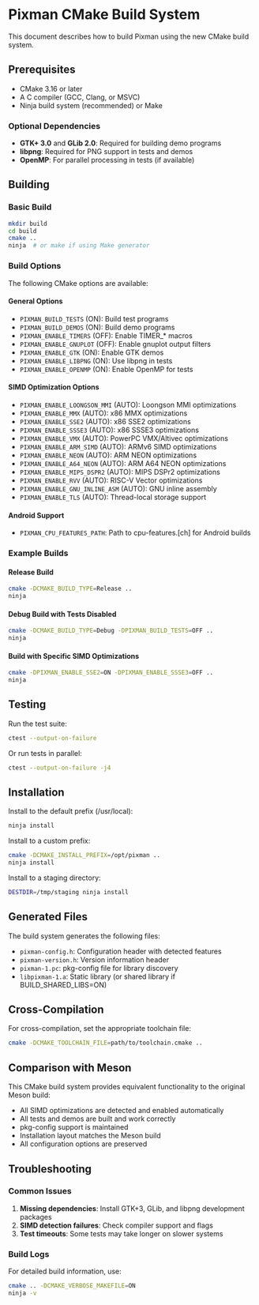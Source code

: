 # Pixman CMake Build System

This document describes how to build Pixman using the new CMake build system.

## Prerequisites

- CMake 3.16 or later
- A C compiler (GCC, Clang, or MSVC)
- Ninja build system (recommended) or Make

### Optional Dependencies

- **GTK+ 3.0** and **GLib 2.0**: Required for building demo programs
- **libpng**: Required for PNG support in tests and demos
- **OpenMP**: For parallel processing in tests (if available)

## Building

### Basic Build

```bash
mkdir build
cd build
cmake ..
ninja  # or make if using Make generator
```

### Build Options

The following CMake options are available:

#### General Options
- `PIXMAN_BUILD_TESTS` (ON): Build test programs
- `PIXMAN_BUILD_DEMOS` (ON): Build demo programs
- `PIXMAN_ENABLE_TIMERS` (OFF): Enable TIMER_* macros
- `PIXMAN_ENABLE_GNUPLOT` (OFF): Enable gnuplot output filters
- `PIXMAN_ENABLE_GTK` (ON): Enable GTK demos
- `PIXMAN_ENABLE_LIBPNG` (ON): Use libpng in tests
- `PIXMAN_ENABLE_OPENMP` (ON): Enable OpenMP for tests

#### SIMD Optimization Options
- `PIXMAN_ENABLE_LOONGSON_MMI` (AUTO): Loongson MMI optimizations
- `PIXMAN_ENABLE_MMX` (AUTO): x86 MMX optimizations
- `PIXMAN_ENABLE_SSE2` (AUTO): x86 SSE2 optimizations
- `PIXMAN_ENABLE_SSSE3` (AUTO): x86 SSSE3 optimizations
- `PIXMAN_ENABLE_VMX` (AUTO): PowerPC VMX/Altivec optimizations
- `PIXMAN_ENABLE_ARM_SIMD` (AUTO): ARMv6 SIMD optimizations
- `PIXMAN_ENABLE_NEON` (AUTO): ARM NEON optimizations
- `PIXMAN_ENABLE_A64_NEON` (AUTO): ARM A64 NEON optimizations
- `PIXMAN_ENABLE_MIPS_DSPR2` (AUTO): MIPS DSPr2 optimizations
- `PIXMAN_ENABLE_RVV` (AUTO): RISC-V Vector optimizations
- `PIXMAN_ENABLE_GNU_INLINE_ASM` (AUTO): GNU inline assembly
- `PIXMAN_ENABLE_TLS` (AUTO): Thread-local storage support

#### Android Support
- `PIXMAN_CPU_FEATURES_PATH`: Path to cpu-features.[ch] for Android builds

### Example Builds

#### Release Build
```bash
cmake -DCMAKE_BUILD_TYPE=Release ..
ninja
```

#### Debug Build with Tests Disabled
```bash
cmake -DCMAKE_BUILD_TYPE=Debug -DPIXMAN_BUILD_TESTS=OFF ..
ninja
```

#### Build with Specific SIMD Optimizations
```bash
cmake -DPIXMAN_ENABLE_SSE2=ON -DPIXMAN_ENABLE_SSSE3=OFF ..
ninja
```

## Testing

Run the test suite:

```bash
ctest --output-on-failure
```

Or run tests in parallel:

```bash
ctest --output-on-failure -j4
```

## Installation

Install to the default prefix (/usr/local):

```bash
ninja install
```

Install to a custom prefix:

```bash
cmake -DCMAKE_INSTALL_PREFIX=/opt/pixman ..
ninja install
```

Install to a staging directory:

```bash
DESTDIR=/tmp/staging ninja install
```

## Generated Files

The build system generates the following files:

- `pixman-config.h`: Configuration header with detected features
- `pixman-version.h`: Version information header
- `pixman-1.pc`: pkg-config file for library discovery
- `libpixman-1.a`: Static library (or shared library if BUILD_SHARED_LIBS=ON)

## Cross-Compilation

For cross-compilation, set the appropriate toolchain file:

```bash
cmake -DCMAKE_TOOLCHAIN_FILE=path/to/toolchain.cmake ..
```

## Comparison with Meson

This CMake build system provides equivalent functionality to the original Meson build:

- All SIMD optimizations are detected and enabled automatically
- All tests and demos are built and work correctly
- pkg-config support is maintained
- Installation layout matches the Meson build
- All configuration options are preserved

## Troubleshooting

### Common Issues

1. **Missing dependencies**: Install GTK+3, GLib, and libpng development packages
2. **SIMD detection failures**: Check compiler support and flags
3. **Test timeouts**: Some tests may take longer on slower systems

### Build Logs

For detailed build information, use:

```bash
cmake .. -DCMAKE_VERBOSE_MAKEFILE=ON
ninja -v
```
